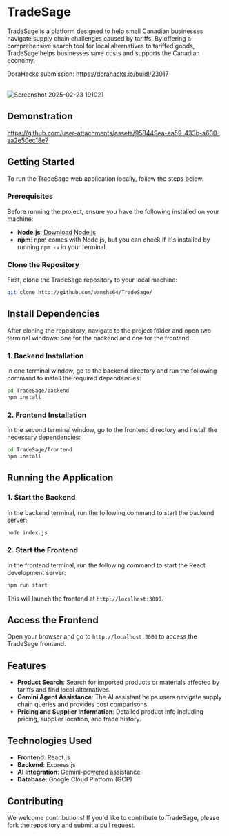 # TradeSage

TradeSage is a platform designed to help small Canadian businesses navigate supply chain challenges caused by tariffs. By offering a comprehensive search tool for local alternatives to tariffed goods, TradeSage helps businesses save costs and supports the Canadian economy.

DoraHacks submission: https://dorahacks.io/buidl/23017

\
![Screenshot 2025-02-23 191021](https://github.com/user-attachments/assets/abe4e215-e152-4272-95af-fa795de29d95)

## Demonstration
https://github.com/user-attachments/assets/958449ea-ea59-433b-a630-aa2e50ec18e7

## Getting Started

To run the TradeSage web application locally, follow the steps below.

### Prerequisites

Before running the project, ensure you have the following installed on your machine:

- **Node.js**: [Download Node.js](https://nodejs.org/)
- **npm**: npm comes with Node.js, but you can check if it's installed by running `npm -v` in your terminal.

### Clone the Repository

First, clone the TradeSage repository to your local machine:

```bash
git clone http://github.com/vanshs64/TradeSage/
```

## Install Dependencies

After cloning the repository, navigate to the project folder and open two terminal windows: one for the backend and one for the frontend.

### 1. Backend Installation

In one terminal window, go to the backend directory and run the following command to install the required dependencies:

```bash
cd TradeSage/backend
npm install
```

### 2. Frontend Installation

In the second terminal window, go to the frontend directory and install the necessary dependencies:

```bash
cd TradeSage/frontend
npm install
```

## Running the Application

### 1. Start the Backend

In the backend terminal, run the following command to start the backend server:

```bash
node index.js
```
### 2. Start the Frontend

In the frontend terminal, run the following command to start the React development server:

```bash
npm run start
```

This will launch the frontend at `http://localhost:3000`.

## Access the Frontend

Open your browser and go to `http://localhost:3000` to access the TradeSage frontend.

## Features

- **Product Search**: Search for imported products or materials affected by tariffs and find local alternatives.
- **Gemini Agent Assistance**: The AI assistant helps users navigate supply chain queries and provides cost comparisons.
- **Pricing and Supplier Information**: Detailed product info including pricing, supplier location, and trade history.

## Technologies Used

- **Frontend**: React.js
- **Backend**: Express.js
- **AI Integration**: Gemini-powered assistance
- **Database**: Google Cloud Platform (GCP)

## Contributing

We welcome contributions! If you'd like to contribute to TradeSage, please fork the repository and submit a pull request.

